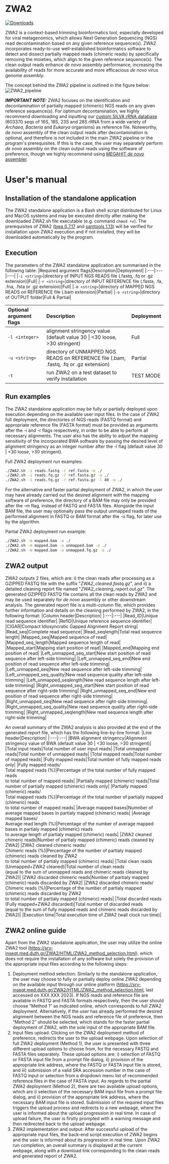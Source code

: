 ZWA2
=======

[![Downloads](https://img.shields.io/github/downloads/konskons11/ZWA2/total?style=flat-square)](https://github.com/konskons11/ZWA2/releases)

ZWA2 is a context-based trimming bioinformatics tool, especially developed for viral metagenomics, which allows Next Generation Sequencing (NGS) read decontamination based on any given reference sequence(s). ZWA2 incorporates ready-to-use well-established bioinformatics software to detect and dissect partially mapped reads (chimeric reads) by specifically removing the moieties, which align to the given reference sequence(s). The clean output reads enhance _de novo_ assembly performance, increasing the availability of reads for more accurate and more efficacious _de novo_ virus genome assembly.

The concept behind the ZWA2 pipeline is outlined in the figure below:
![ZWA2_pipeline](https://i.imgur.com/t9gy2Yx.png "ZWA2_pipeline")

_**IMPORTANT NOTE:**_
ZWA2 focuses on the identification and decontamination of partially mapped (chimeric) NGS reads on any given reference sequence(s). For optimum decontamination, we highly recommend downloading and inputting our [custom SILVA rRNA database](https://github.com/konskons11/ZWA2/blob/main/Software/Offline/SILVA_LSU%2BSSU_rRNA.prinseq-ns_max_p1.fasta.gz) (603370 seqs of 16S, 18S, 23S and 28S rRNA from a wide variety of _Archaea_, _Bacteria_ and _Eukarya_ organisms) as reference file. Noteworthy, _de novo_ assembly of the clean output reads after decontamination is optional, and therefore is not included in the main ZWA2 pipeline or the program's prerequisites. If this is the case, the user may separately perform _de novo_ assembly on the clean output reads using the software of preference, though we highly recommend using [MEGAHIT _de novo_ assembler](https://github.com/voutcn/megahit/releases/tag/v1.2.9).

User's manual
=======

Installation of the standalone application
---------------
The ZWA2 standalone application is a Bash shell script distributed for Linux and MacOS systems and may be executed directly after making the downloaded ZWA2.sh file executable (e.g. command `chmod +x`). The prerequisites of ZWA2 ([bwa 0.7.17](https://github.com/lh3/bwa/releases/tag/v0.7.17) and [samtools 1.13](https://github.com/samtools/samtools/releases/tag/1.13)) will be verified for installation upon ZWA2 execution and if not installed, they will be downloaded automatically by the program.

Execution
---------------

The parameters of the ZWA2 standalone application are summarised in the following table:
|Required argument flags|Description|Deployment|
|:---|:---|:---|
|`-i <string>`|directory of INPUT NGS READS file (.fastq, .fq or .gz extension)|Full|
|`-r <string>`|directory of INPUT REFERENCE file (.fasta, .fa, .fna, .fsta or .gz extension)|Full|
|`-m <string>`|directory of MAPPED NGS READS on REFERENCE file (.bam extension)|Partial|
|`-o <string>`|directory of OUTPUT folder|Full & Partial|

|Optional argument flags|Description|Deployment|
|:---|:---|:---|
|`-l <integer>`|alignment stringency value (default value 30 \| <30 loose, >30 stringent)|Full|
|`-u <string>`|directory of UNMAPPED NGS READS on REFERENCE file (.bam, .fastq, .fq or .gz extension)|Partial|
|`-t`|run ZWA2 on a test dataset to verify installation|TEST MODE|

Run examples
---------------

The ZWA2 standalone application may be fully or partially deployed upon execution depending on the available user input files. In the case of ZWA2 full deployment, the directories of NGS reads (FASTQ format) and appropriate reference file (FASTA format) must be provided as arguments after the -i and -r flags respectively, in order to be able to perform all necessary alignments. The user also has the ability to adjust the mapping sensitivity of the incorporated BWA software by passing the desired level of alignment stringency as an integer number after the -l flag (default value 30 \| <30 loose, >30 stringent). 

Full ZWA2 deployment run examples:
```sh
./ZWA2.sh -i reads.fastq -r ref.fasta -o ./
./ZWA2.sh -i reads.fq.gz -r ref.fasta.gz -o ./
./ZWA2.sh -i reads.fq.gz -r ref.fasta.gz -l 40 -o ./
```

For the alternative and faster partial deployment of ZWA2, in which the user may have already carried out the desired alignment with the mapping software of preference, the directory of a BAM file may only be provided after the -m flag, instead of FASTQ and FASTA files. Alongside the input BAM file, the user may optionally pass the output unmapped reads of the performed alignment in FASTQ or BAM format after the -u flag, for later use by the algorithm. 

Partial ZWA2 deployment run example:
```sh
./ZWA2.sh -m mapped.bam -o ./
./ZWA2.sh -m mapped.bam -u unmapped.bam -o ./
./ZWA2.sh -m mapped.bam -u unmapped.fq.gz -o ./
```

ZWA2 output
---------------

ZWA2 outputs 2 files, which are: i) the clean reads after processing as a GZIPPED FASTQ file with the suffix "_ZWA2_cleaned.fastq.gz_", and ii) a detailed cleaning report file named "_ZWA2_cleaning_report.out.gz_". The generated GZIPPED FASTQ file contains all the clean reads by ZWA2 and may be used separately for _de novo_ assembly or other downstream analysis. The generated report file is a multi-column file, which provides further information and details on the cleaning performed by ZWA2, in the following format:
|Column header|Description|
|:---|:---|
|Read_ID|Unique read sequence identifier|
|RefID|Unique reference sequence identifier|
|CIGAR|Compact Idiosyncratic Gapped Alignment Report string|
|Read_seq|Complete read sequence|
|Read_seqlength|Total read sequence length|
|Mapped_seq|Mapped sequence of read|
|Mapped_seq_length|Mapped sequence length of read|
|Mapped_start|Mapping start position of read|
|Mapped_end|Mapping end position of read|
|Left_unmapped_seq_start|New start position of read sequence after left-side trimming|
|Left_unmapped_seq_end|New end position of read sequence after left-side trimming|
|Left_unmapped_seq|New read sequence after left-side trimming|
|Left_unmapped_seq_quality|New read sequence quality after left-side trimming|
|Left_unmapped_seqlength|New read sequence length after left-side trimming|
|Right_unmapped_seq_start|New start position of read sequence after right-side trimming|
|Right_unmapped_seq_end|New end position of read sequence after right-side trimming|
|Right_unmapped_seq|New read sequence after right-side trimming|
|Right_unmapped_seq_quality|New read sequence quality after right-side trimming|
|Right_unmapped_seqlength|New read sequence length after right-side trimming|

An overall summary of the ZWA2 analysis is also provided at the end of the generated report file, which has the following line-by-line format:
|Line header|Description|
|:---|:---|
|BWA alignment stringency|Alignment stringency value of BWA (default value 30 \| <30 loose, >30 stringent)|
|Total input reads|Total number of user input reads|
|Total unmapped reads|Total number of unmapped reads|
|Total mapped reads|Total number of mapped reads|
|Fully mapped reads|Total number of fully mapped reads only|
|Fully mapped reads/<br />Total mapped reads (%)|Percentage of the total number of fully mapped reads <br />to total number of mapped reads|
|Partially mapped (chimeric) reads|Total number of partially mapped (chimeric) reads only|
|Partially mapped (chimeric) reads/<br />Total mapped reads (%)|Percentage of the total number of partially mapped (chimeric) reads <br /> to total number of mapped reads|
|Average mapped bases|Numnber of average mapped bases in partialy mapped (chimeric) reads|
|Average mapped bases/<br />Average read length (%)|Percentage of the number of average mapped bases in partialy mapped (chimeric) reads <br /> to average length of partialy mapped (chimeric) reads|
|ZWA2 cleaned chimeric reads|Number of partialy mapped (chimeric) reads cleaned by ZWA2|
|ZWA2 cleaned chimeric reads/<br />Chimeric reads (%)|Percentage of the number of partialy mapped (chimeric) reads cleaned by ZWA2 <br /> to total number of partialy mapped (chimeric) reads|
|Total clean reads <br />(Unmapped+ZWA2 cleaned)|Total number of clean reads <br />(equal to the sum of unmapped reads and chimeric reads cleaned by ZWA2)|
|ZWA2 discarded chimeric reads|Number of partialy mapped (chimeric) reads discarded by ZWA2|
|ZWA2 discarded chimeric reads/<br />Chimeric reads (%)|Percentage of the number of partialy mapped (chimeric) reads discarded by ZWA2 <br /> to total number of partialy mapped (chimeric) reads|
|Total discarded reads <br />(Fully mapped+ZWA2 discarded)|Total number of discarded reads <br />(equal to the sum of fully mapped reads and chimeric reads discarded by ZWA2)|
|Execution time|Total execution time of ZWA2 (wall clock run time)|

ZWA2 online guide
---------------

Apart from the ZWA2 standalone application, the user may utilize the online ZWA2 tool (https://srv-inseqt.med.duth.gr/ZWA2/HTML/ZWA2_method_selection.html), which does not require the installation of any software but solely the provision of the appropriate input files according to the following steps:

1) Deployment method selection: Similarly to the standalone application, the user may choose to fully or partially deploy online ZWA2 depending on the available input through our online platform (https://srv-inseqt.med.duth.gr/ZWA2/HTML/ZWA2_method_selection.html, last accessed on XXX XXX 2023). If NGS reads and reference file are available in FASTQ and FASTA formats respectively, then the user should choose “Method 1” as indicated online, which corresponds to full ZWA2 deployment. Alternatively, if the user has already performed the desired alignment between the NGS reads and reference file of preference, then “Method 2” should be selected, which stands for the faster partial deployment of ZWA2, with the sole input of the appropriate BAM file.
2) Input files upload: Clicking on the ZWA2 deployment method of preference, redirects the user to the upload webpage. Upon selection of full ZWA2 deployment (Method 1), the user is presented with three different upload options to choose from, for the necessary FASTQ and FASTA files separately. These upload options are: i) selection of FASTQ or FASTA input file from a prompt file dialog, ii) provision of the appropriate link address, where the FASTQ or FASTA input file is stored, and iii) submission of a valid SRA accession number in the case of FASTQ input or selection from a dropdown menu list of recommended reference files in the case of FASTA input. As regards to the partial ZWA2 deployment (Method 2), there are two available upload options, which are i) selection of the necessary BAM input file from a prompt file dialog, and ii) provision of the appropriate link address, where the necessary BAM input file is stored. Submission of the required input files triggers the upload process and redirects to a new webpage, where the user is informed about the upload progression in real time. In case of upload failure, the user is firstly prompted with a warning message and then redirected back to the upload webpage.
3) ZWA2 implementation and output: After successful upload of the appropriate input files, the back-end script execution of ZWA2 begins and the user is informed about its progression in real time. Upon ZWA2 run completion, an overall summary is displayed at the current webpage, along with a download link corresponding to the clean reads and generated report of ZWA2.
